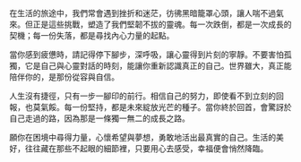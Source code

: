 在生活的旅途中，我們常會遇到挫折和迷茫，彷彿黑暗籠罩心頭，讓人喘不過氣來。但正是這些挑戰，塑造了我們堅韌不拔的靈魂。每一次跌倒，都是一次成長的契機；每一份失落，都是尋找內心力量的起點。

當你感到疲憊時，請記得停下腳步，深呼吸，讓心靈得到片刻的寧靜。不要害怕孤獨，它是自己與心靈對話的時刻，能讓你重新認識真正的自己。世界雖大，真正能陪伴你的，是那份從容與自信。

人生沒有捷徑，只有一步一腳印的前行。相信自己的努力，即使看不到立刻的回報，也莫氣餒。每一份堅持，都是未來綻放光芒的種子。當你終於回首，會驚訝於自己走過的路，因為那是一條獨一無二的成長之路。

願你在困境中尋得力量，心懷希望與夢想，勇敢地活出最真實的自己。生活的美好，往往藏在那些不起眼的細節裡，只要用心去感受，幸福便會悄然降臨。
